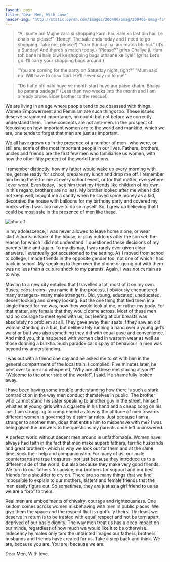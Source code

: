 ```yaml
---
layout: post
title: "Dear Men, With Love"
header-img: "http://static.oprah.com/images/200406/omag/200406-omag-father-daughter-600x411.jpg"
---
```


>“Aji sunte ho! Mujhe zara si shopping karni hai. Sale ka last din hai! Le chalo na please!”
(Honey! The sale ends today and I need to go shopping. Take me, please?)
“Yaar Sunday hai aur match bhi hai.”
(It’s a Sunday! And there’s a match today.)
“Please?”
*grins*  Chaliye ji. Hum toh bane hi hain biwi ke shopping bags uthaane ke liye!”
(*grins* Let’s go. I’ll carry your shopping bags around!)



>“You are coming for the party on Saturday night, right?”
“Mum said no. Will have to coax Dad. He’ll never say no to me!”



>“Do hafte bhi nahi huye ye month start huye aur paise khatm. Bhaiya ko patana padega!”
(Less than two weeks into the month and I am already broke. Elder brother to the rescue!)


We are living in an age where people tend to be obsessed with things. Women Empowerment and Feminism are such things too. These issues deserve paramount importance, no doubt; but not before we correctly understand them. These concepts are not anti-men. In the prospect of focussing on how important women are to the world and mankind, which we are, one tends to forget that men are just as important.

We all have grown up in the presence of a number of men- who were, or still are, some of the most important people in our lives. Fathers, brothers, uncles and friends are the first few men who familiarise us women, with how the other fifty percent of the world functions.

I remember distinctly, how my father would wake up every morning with me, get me ready for school, prepare my lunch and drop me off. I remember him being there for me at every school event, or for that matter, everywhere I ever went. Even today, I see him treat my friends like children of his own. In this regard, brothers are no less. My brother looked after me when I did not keep well, bought me a candy when he saved some money as a kid, decorated the house with balloons for my birthday party and covered my books when I was too naive to do so myself. So, I grew up believing that I could be most safe in the presence of men like these.

![photo 1](https://s3.amazonaws.com/WisdomPlanet/wisdomtimes/wp-content/uploads/2018/04/04171417/51-Best-Father-Daughter-Quotes_422212270.jpg)

In my adolescence, I was never allowed to leave home alone, or wear skirts/shorts outside of the house, or play outdoors after the sun set; the reason for which I did not understand. I questioned these decisions of my parents time and again. To my dismay, I was rarely ever given clear answers. I eventually got accustomed to the setting. As I moved from school to college, I made friends in the opposite gender too, not one of which I had back in school. My speaking to them over the phone or going out with them was no less than a culture shock to my parents. Again, I was not certain as to why.

Moving to a new city entailed that I travelled a lot, most of it on my own. Buses, cabs, trains- you name it! In the process, I obviously encountered many strangers- many male strangers. Old, young, educated, uneducated, decent looking and creepy looking. But the one thing that tied them in a single thread for me was, how they would look at me, or rather my body. For that matter, any female that they would come across. Most of these men had no courage to meet eyes with us, but leering at our breasts was absolutely no problem at all. They gave away their seats if they saw an old woman standing in a bus, but deliberately running a hand over a young girl’s waist or butt was also something they did with equal ease and convenience. And mind you, this happened with women clad in western wear as well as those donning a burkha. Such paradoxical display of behaviour in men was beyond my understanding.

I was out with a friend one day and he asked me to sit with him in the general compartment of the local train. I complied. Five minutes later, he bent over to me and whispered, “Why are all these met staring at you?!” “Welcome to the other side of the world!”, I said. He shamefully looked away.

I have been having some trouble understanding how there is such a stark contradiction in the way men conduct themselves in public. The brother who cannot stand his sister speaking to another guy in the street, himself whistles at young girls with a cigarette in his hand and a cheap song on his lips. I am struggling to comprehend as to why the attitude of men towards different women is governed by dissimilar rules. Just because I am a stranger to another man, does that entitle him to misbehave with me? I was being given the answers to the questions my parents once left unanswered.

A perfect world without decent men around is unfathomable. Women have always had faith in the fact that men make superb fathers, terrific husbands and great brothers- which is why we look out for them and at the same time, seek their help and companionship. For many of us, our male counterparts are true treasures- not just because they introduce us to a different side of the world, but also because they make very good friends. We turn to our fathers for advice, our brothers for support and our best friends for a shoulder to cry on. There are so many things that we find impossible to explain to our mothers, sisters and female friends that the men easily figure out. So sometimes, they are just as a girl friend to us as we are a “bro” to them.



Real men are embodiments of chivalry, courage and righteousness. One seldom comes across women misbehaving with men in public places. We give them the space and the respect that is rightfully theirs. The least we deserve in return is to be treated with equal respect and not be torn apart, deprived of our basic dignity. The way men treat us has a deep impact on our minds, regardless of how much we would like it to be otherwise. Indecency by males only tars the untainted images our fathers, brothers, husbands and friends have created for us. Take a step back and think.  We are, because you are. You are, because we are.

Dear Men,
With love.   
